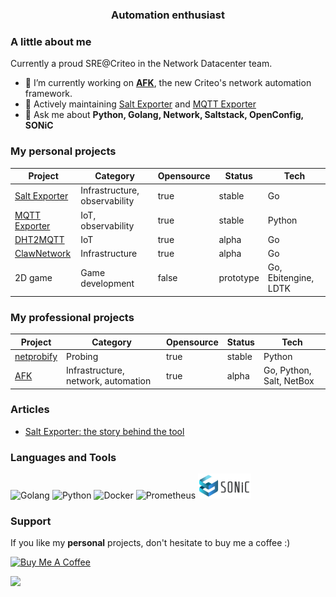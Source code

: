 <h3 align="center">Automation enthusiast</h3>

### A little about me

Currently a proud SRE@Criteo in the Network Datacenter team.

- :telescope: I’m currently working on [**AFK**](https://criteo.github.io/AFK), the new Criteo's network automation framework.
- :wrench: Actively maintaining [Salt Exporter](https://github.com/kpetremann/salt-exporter)  and [MQTT Exporter](https://github.com/kpetremann/mqtt-exporter)
- :speech_balloon: Ask me about **Python, Golang, Network, Saltstack, OpenConfig, SONiC**

### My personal projects

| **Project** | **Category** | **Opensource** | **Status** | **Tech** |
|---|---|---|---|---|
| [Salt Exporter](https://github.com/kpetremann/salt-exporter) | Infrastructure, observability | true | stable | Go |
| [MQTT Exporter](https://github.com/kpetremann/mqtt-exporter) | IoT, observability | true | stable | Python |
| [DHT2MQTT](https://github.com/kpetremann/dht2mqtt) | IoT | true | alpha | Go |
| [ClawNetwork](https://github.com/kpetremann/claw-network) | Infrastructure | true | alpha | Go |
| 2D game | Game development | false | prototype | Go, Ebitengine, LDTK |


### My professional projects

| **Project** | **Category** | **Opensource** | **Status** | **Tech** |
|---|---|---|---|---|
| [netprobify](https://github.com/criteo/netprobify) | Probing | true | stable | Python |
| [AFK](https://criteo.github.io/AFK) | Infrastructure, network, automation | true | alpha | Go, Python, Salt, NetBox |

### Articles

- [Salt Exporter: the story behind the tool](https://dev.to/k_petrem/salt-exporter-the-story-behind-the-tool-56ml)

### Languages and Tools

<p align="left">
  <img src="https://cdn.jsdelivr.net/gh/devicons/devicon/icons/go/go-original-wordmark.svg" title="Golang" **alt="Golang" height="40" />
  <img src="https://cdn.jsdelivr.net/gh/devicons/devicon/icons/python/python-original.svg" title="Python" **alt="Python" height="40" />
  <img src="https://cdn.jsdelivr.net/gh/devicons/devicon/icons/docker/docker-original.svg" title="Docker" **alt="Docker" height="40" />
  <img src="https://cdn.jsdelivr.net/gh/devicons/devicon/icons/prometheus/prometheus-original.svg" title="Prometheus" **alt="Prometheus" height="40" />
  <img src="https://github.com/Azure/SONiC/blob/master/images/SONIC%20LOGO.jpg" title="SONiC" **alt="SONiC" height="40" />
</p>

### Support

If you like my **personal** projects, don't hesitate to buy me a coffee :)

<a href="https://www.buymeacoffee.com/kpetremann" target="_blank"><img src="https://cdn.buymeacoffee.com/buttons/v2/default-yellow.png" alt="Buy Me A Coffee" style="height: 60px !important;width: 217px !important;" ></a>

[![](https://img.shields.io/static/v1?label=Sponsor&message=%E2%9D%A4&logo=GitHub&color=%23fe8e86)](https://github.com/sponsors/kpetremann)
